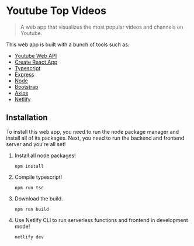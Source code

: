 # Youtube Top Videos
> A web app that visualizes the most popular videos and channels on Youtube.

This web app is built with a bunch of tools such as: 

- [ Youtube Web API ](https://developers.google.com/youtube/v3)
- [Create React App](https://github.com/facebook/create-react-app)
- [Typescript](https://www.typescriptlang.org/)
- [Express](https://expressjs.com/)
- [Node](https://nodejs.org/en/)
- [Bootstrap](https://getbootstrap.com/)
- [Axios](https://axios-http.com/)
- [Netlify](https://www.netlify.com/)

## Installation
To install this web app, you need to run the node package manager and install all of its packages. Next, you need to run the backend and frontend server and you're all set!

1. Install all node packages!

    <code>npm install</code>

2. Compile typescript!

    <code>npm run tsc</code>

3. Download the build.

    <code>npm run build</code>

4. Use Netlify CLI to run serverless functions and frontend in development mode!

    <code>netlify dev</code>